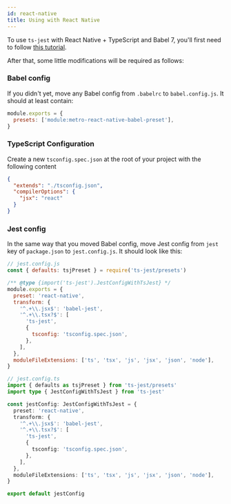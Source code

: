 ```yaml
---
id: react-native
title: Using with React Native
---
```


To use `ts-jest` with React Native + TypeScript and Babel 7, you'll first need to follow [this tutorial](https://reactnative.dev/blog/2018/05/07/using-typescript-with-react-native).

After that, some little modifications will be required as follows:

### Babel config

If you didn't yet, move any Babel config from `.babelrc` to `babel.config.js`. It should at least contain:

```js title="babel.config.js"
module.exports = {
  presets: ['module:metro-react-native-babel-preset'],
}
```

### TypeScript Configuration

Create a new `tsconfig.spec.json` at the root of your project with the following content

```json title="tsconfig.spec.json"
{
  "extends": "./tsconfig.json",
  "compilerOptions": {
    "jsx": "react"
  }
}
```

### Jest config

In the same way that you moved Babel config, move Jest config from `jest` key of `package.json` to `jest.config.js`. It should look like this:

```js tab
// jest.config.js
const { defaults: tsjPreset } = require('ts-jest/presets')

/** @type {import('ts-jest').JestConfigWithTsJest} */
module.exports = {
  preset: 'react-native',
  transform: {
    '^.+\\.jsx$': 'babel-jest',
    '^.+\\.tsx?$': [
      'ts-jest',
      {
        tsconfig: 'tsconfig.spec.json',
      },
    ],
  },
  moduleFileExtensions: ['ts', 'tsx', 'js', 'jsx', 'json', 'node'],
}
```

```ts tab
// jest.config.ts
import { defaults as tsjPreset } from 'ts-jest/presets'
import type { JestConfigWithTsJest } from 'ts-jest'

const jestConfig: JestConfigWithTsJest = {
  preset: 'react-native',
  transform: {
    '^.+\\.jsx$': 'babel-jest',
    '^.+\\.tsx?$': [
      'ts-jest',
      {
        tsconfig: 'tsconfig.spec.json',
      },
    ],
  },
  moduleFileExtensions: ['ts', 'tsx', 'js', 'jsx', 'json', 'node'],
}

export default jestConfig
```
